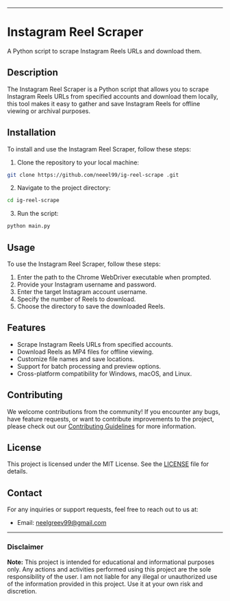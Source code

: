 
---

# Instagram Reel Scraper

A Python script to scrape Instagram Reels URLs and download them.

## Description

The Instagram Reel Scraper is a Python script that allows you to scrape Instagram Reels URLs from specified accounts and download them locally, this tool makes it easy to gather and save Instagram Reels for offline viewing or archival purposes.

## Installation

To install and use the Instagram Reel Scraper, follow these steps:

1. Clone the repository to your local machine:

```bash
git clone https://github.com/neeel99/ig-reel-scrape .git
```

2. Navigate to the project directory:

```bash
cd ig-reel-scrape 
```

3. Run the script:

```bash
python main.py
```

## Usage

To use the Instagram Reel Scraper, follow these steps:

1. Enter the path to the Chrome WebDriver executable when prompted.
2. Provide your Instagram username and password.
3. Enter the target Instagram account username.
4. Specify the number of Reels to download.
5. Choose the directory to save the downloaded Reels.

## Features

- Scrape Instagram Reels URLs from specified accounts.
- Download Reels as MP4 files for offline viewing.
- Customize file names and save locations.
- Support for batch processing and preview options.
- Cross-platform compatibility for Windows, macOS, and Linux.

## Contributing

We welcome contributions from the community! If you encounter any bugs, have feature requests, or want to contribute improvements to the project, please check out our [Contributing Guidelines](CONTRIBUTING.md) for more information.

## License

This project is licensed under the MIT License. See the [LICENSE](LICENSE) file for details.

## Contact

For any inquiries or support requests, feel free to reach out to us at:
- Email: neelgreev99@gmail.com
---

### Disclaimer

**Note:** This project is intended for educational and informational purposes only. Any actions and activities performed using this project are the sole responsibility of the user. I am not liable for any illegal or unauthorized use of the information provided in this project. Use it at your own risk and discretion.
